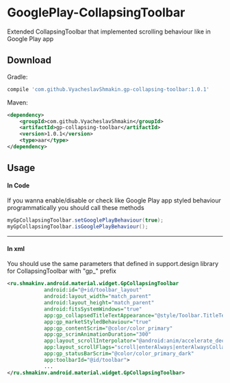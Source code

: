 # GooglePlay-CollapsingToolbar
Extended CollapsingToolbar that implemented scrolling behaviour like in Google Play app

Download
--------

Gradle:

```groovy
compile 'com.github.VyacheslavShmakin.gp-collapsing-toolbar:1.0.1'
```

Maven:

```xml
<dependency>
    <groupId>com.github.VyacheslavShmakin</groupId>
    <artifactId>gp-collapsing-toolbar</artifactId>
    <version>1.0.1</version>
    <type>aar</type>
</dependency>
```


Usage
-----
#### In Code
If you wanna enable/disable or check like Google Play app styled behaviour programmatically you should call these methods
``` java
myGpCollapsingToolbar.setGooglePlayBehaviour(true);
myGpCollapsingToolbar.isGooglePlayBehaviour();
```

-----
#### In xml

You should use the same parameters that defined in support.design library for CollapsingToolbar with "gp_" prefix
```xml
<ru.shmakinv.android.material.widget.GpCollapsingToolbar
            android:id="@+id/toolbar_layout"
            android:layout_width="match_parent"
            android:layout_height="match_parent"
            android:fitsSystemWindows="true"
            app:gp_collapsedTitleTextAppearance="@style/Toolbar.TitleText"
            app:gp_marketStyledBehaviour="true"
            app:gp_contentScrim="@color/color_primary"
            app:gp_scrimAnimationDuration="300"
            app:layout_scrollInterpolator="@android:anim/accelerate_decelerate_interpolator"
            app:layout_scrollFlags="scroll|enterAlways|enterAlwaysCollapsed"
            app:gp_statusBarScrim="@color/color_primary_dark"
            app:toolbarId="@id/toolbar">
            ...
</ru.shmakinv.android.material.widget.GpCollapsingToolbar>
```